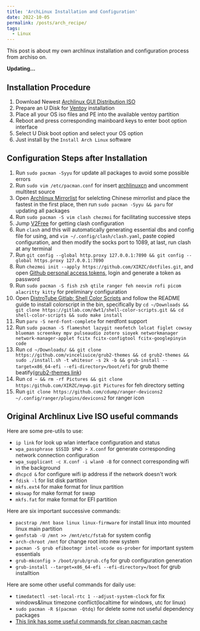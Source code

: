 ```yaml
---
title: 'ArchLinux Installation and Configuration'
date: 2022-10-05
permalink: /posts/arch_recipe/
tags:
  - Linux
---
```


This post is about my own archlinux installation and configuration process from archiso on.

**Updating...**

## Installation Procedure

1. Download Newest [Archlinux GUI Distribution ISO](https://archlinuxgui.in/)
2. Prepare an U Disk for [Ventoy](https://www.ventoy.net/cn/index.html) installation
3. Place all your OS iso files and PE into the available ventoy partition
4. Reboot and press corresponding mainboard keys to enter boot option interface
5. Select U Disk boot option and select your OS option
6. Just install by the `Install Arch Linux` software

## Configuration Steps after Installation

1. Run `sudo pacman -Syyu` for update all packages to avoid some possible errors
2. Run `sudo vim /etc/pacman.conf` for insert [archlinuxcn](https://github.com/archlinuxcn/mirrorlist-repo) and uncomment multitest source
3. Open [Archlinux Mirrorlist](https://archlinux.org/mirrorlist/) for selelcting Chinese mirrorlist and place the fastest in the first place, then run `sudo pacman -Syyu && paru` for updating all packages
4. Run `sudo pacman -S vim clash chezmoi` for facilitating successive steps
5. Jump [V2Free](https://w1.v2free.net/) for getting clash configuration
6. Run `clash` and this will automatically generating essential dbs and config file for using, and `vim ~/.config/clash/clash.yaml`, paste copied configuration, and then modify the socks port to 1089, at last, run clash at any terminal
7. Run `git config --global http.proxy 127.0.0.1:7890 && git config --global https.proxy 127.0.0.1:7890`
8. Run `chezmoi init --apply https://github.com/XIRZC/dotfiles.git`, and open [Github personal access tokens](https://github.com/settings/tokens), login and generate a token as password
9. Run `sudo pacman -S fish zsh qtile ranger feh neovim rofi picom alacritty kitty` for preliminary configuration
10. Open [DistroTube Gitlab: Shell Color Scripts](https://gitlab.com/dwt1/shell-color-scripts) and follow the README guide to install colorscript in the bin, specifically by `cd ~/Downloads && git clone https://gitlab.com/dwt1/shell-color-scripts.git && cd shell-color-scripts && sudo make install`
11. Run `paru -S nerd-font-complete` for nerdfont support
12. Run `sudo pacman -S flameshot lazygit neofetch lolcat figlet cowsay blueman screenkey mpv pulseaudio zotero sioyek networkmanager network-manager-applet fcitx fcitx-configtool fcitx-googlepinyin code`
13. Run `cd ~/Downloads/ && git clone https://github.com/vinceliuice/grub2-themes && cd grub2-themes && sudo ./install.sh -t whitesur -s 2k -b && grub-install --target=x86_64-efi --efi-directory=/boot/efi` for grub theme beatify([grub2-themes link](https://github.com/vinceliuice/grub2-themes))
14. Run `cd ~ && rm -rf Pictures && git clone https:/github.com/XIRZC/mywp.git Pictures` for feh directory setting
15. Run `git clone https://github.com/cdump/ranger-devicons2 ~/.config/ranger/plugins/devicons2` for ranger icon

## Original Archlinux Live ISO useful commands

Here are some pre-utils to use:

- `ip link` for look up wlan interface configuration and status
- `wpa_passphrase $SSID $PWD > X.conf` for generate corresponding network connection configuration
- `wpa_supplicant -c X.conf -i wlan0 -B` for connect corresponding wifi in the background
- `dhcpcd &` for configure wifi ip address if the network doesn't work
- `fdisk -l` for list disk partition
- `mkfs.ext4` for make format for linux partition
- `mkswap` for make format for swap
- `mkfs.fat` for make format for EFI partition
 
Here are six important successive commands: 
 
- `pacstrap /mnt base linux linux-firmware` for install linux into mounted linux main partition
- `genfstab -U /mnt >> /mnt/etc/fstab` for system config
- `arch-chroot /mnt` for change root into new system
- `pacman -S grub efibootmgr intel-ucode os-prober` for important system essentials
- `grub-mkconfig > /boot/grub/grub.cfg` for grub configuration generation
- `grub-install --target=x86_64-efi --efi-directory=/boot` for grub installtion
 
Here are some other useful commands for daily use:
- `timedatectl -set-local-rtc 1 --adjust-system-clock` for fix windows&linux timezone conflict(localtime for windows, utc for linux)
- `sudo pacman -R $(pacman -Qtdq)` for delete some not useful dependency packages
- [This link has some useful commands for clean pacman cache](https://zhongguo.eskere.club/%E5%A6%82%E4%BD%95%E6%B8%85%E7%90%86-arch-linux-%E4%B8%AD%E7%9A%84%E5%8C%85%E7%BC%93%E5%AD%98/2021-09-03/)
 